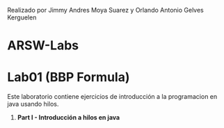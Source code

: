Realizado por Jimmy Andres Moya Suarez y Orlando Antonio Gelves Kerguelen

# ARSW-Labs

# Lab01 (BBP Formula)

Este laboratorio contiene ejercicios de introducción a la programacion en java usando hilos.

1. **Part I - Introducción a hilos en java**
